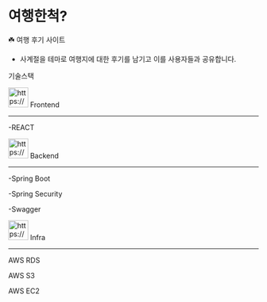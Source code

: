 # 여행한척?

☘️ 여행 후기 사이트

- 사계절을 테마로 여행지에 대한 후기를 남기고 이를 사용자들과 공유합니다.

기술스택 

<aside>
<img src="https://www.notion.so/icons/book-closed_blue.svg" alt="https://www.notion.so/icons/book-closed_blue.svg" width="40px" /> Frontend

---

-REACT

</aside>

<aside>
<img src="https://www.notion.so/icons/server_blue.svg" alt="https://www.notion.so/icons/server_blue.svg" width="40px" /> Backend

---

-Spring Boot

-Spring Security

-Swagger

</aside>

<aside>
<img src="https://www.notion.so/icons/database_blue.svg" alt="https://www.notion.so/icons/database_blue.svg" width="40px" /> Infra

---

AWS RDS

AWS S3

AWS EC2

</aside>

